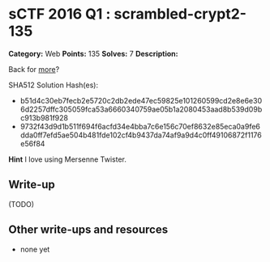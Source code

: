 # sCTF 2016 Q1 : scrambled-crypt2-135

**Category:** Web
**Points:** 135
**Solves:** 7
**Description:**

Back for [more](http://scramblecrypt2.sctf.michaelz.xyz/)?


SHA512 Solution Hash(es):
* b51d4c30eb7fecb2e5720c2db2ede47ec59825e101260599cd2e8e6e306d2257dffc305059fca53a6660340759ae05b1a2080453aad8b539d09bc913b981f928
* 9732f43d9d1b511f694f6acfd34e4bba7c6e156c70ef8632e85eca0a9fe6dda0ff7efd5ae504b481fde102cf4b9437da74af9a9d4c0ff49106872f1176e56f84

**Hint**
I love using Mersenne Twister.

## Write-up

(TODO)

## Other write-ups and resources

* none yet
